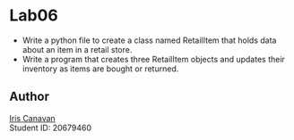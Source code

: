 # Lab06

- Write a python file to create a class named RetailItem that holds data about
an item in a retail store.
- Write a program that creates three RetailItem objects and updates their
inventory as items are bought or returned.

## Author

[Iris Canavan](https://github.com/iriscanavan/cs110)\
Student ID: 20679460
